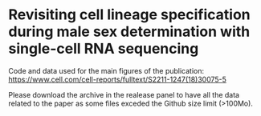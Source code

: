 # Revisiting cell lineage specification during male sex determination with single-cell RNA sequencing
Code and data used for the main figures of the publication: https://www.cell.com/cell-reports/fulltext/S2211-1247(18)30075-5

Please download the archive in the realease panel to have all the data related to the paper as some files exceded the Github size limit (>100Mo).
